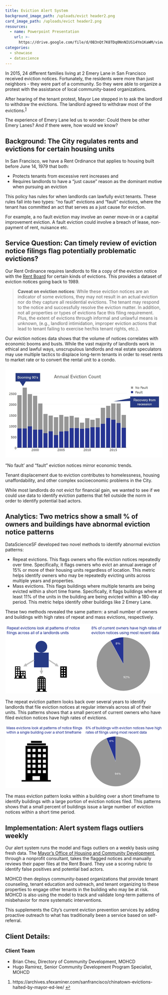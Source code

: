 ```yaml
---
title: Eviction Alert System
background_image_path: /uploads/evict header2.png
card_image_path: /uploads/evict header2.png
resources:
  - name: Powerpoint Presentation
    url: >-
      https://drive.google.com/file/d/0B3nQt7K8TDq0NnNIUS14Ym1KaWM/view?usp=sharing
categories:
  - showcase
  - datascience
---
```



In 2015, 24 different families living at 2 Emery Lane in San Francisco received eviction notices. Fortunately, the residents were more than just neighbors - they were part of a community. So they were able to organize a protest with the assistance of local community-based organizations.

After hearing of the tenant protest, Mayor Lee stepped in to ask the landlord to withdraw the evictions. The landlord agreed to withdraw most of the evictions.<sup id="fnref:1"><a class="footnote" href="#fn:1">1</a></sup>

The experience of Emery Lane led us to wonder: Could there be other Emery Lanes? And if there were, how would we know?

## Background: The City regulates rents and evictions for certain housing units

In San Francisco, we have a Rent Ordinance that applies to housing built before June 14, 1979 that both:

* Protects tenants from excessive rent increases and
* Requires landlords to have a “just cause” reason as the dominant motive when pursuing an eviction

This policy has rules for when landlords can lawfully evict tenants. These rules fall into two types: “no fault” evictions and “fault” evictions, where the tenant has committed an act that serves as a just cause for eviction.

For example, a no fault eviction may involve an owner move-in or a capital improvement eviction. A fault eviction could involve a breach of lease, non-payment of rent, nuisance etc.

## Service Question: Can timely review of eviction notice filings flag potentially problematic evictions?

Our Rent Ordinance requires landlords to file a copy of the eviction notice with the [Rent Board](sfrb.org) for certain kinds of evictions. This provides a dataset of eviction notices going back to 1989.

> **Caveat on eviction notices**: While these eviction notices are an indicator of some evictions, they may not result in an actual eviction nor do they capture all residential evictions. The tenant may respond to the notice and successfully resolve the eviction matter. In addition, not all properties or types of evictions face this filing requirement. Plus, the extent of evictions through informal and unlawful means is unknown, (e.g., landlord intimidation, improper eviction actions that lead to tenant failing to exercise her/his tenant rights, etc.).

Our eviction notices data shows that the volume of notices correlates with economic booms and busts. While the vast majority of landlords work in ethical and lawful ways, unscrupulous landlords and real estate speculators may use multiple tactics to displace long-term tenants in order to reset rents to market rate or to convert the rental unit to a condo.

![Stacked bar chart showing eviction notices from the late 1990's through 2017 by fault and no fault.](/uploads/versions/evict-chart---no-fault-fault---x----990-568x---.jpg)

<figcaption>&ldquo;No fault&rsquo; and &ldquo;fault&rdquo; eviction notices mirror economic trends.</figcaption>

Tenant displacement due to eviction contributes to homelessness, housing unaffordability, and other complex socioeconomic problems in the City.

While most landlords do not evict for financial gain, we wanted to see if we could use data to identify eviction patterns that fell outside the norm in order to identify potential bad actors.

## Analytics: Two metrics show a small % of owners and buildings have abnormal eviction notice patterns

DataScienceSF developed two novel methods to identify abnormal eviction patterns:

* Repeat evictions. This flags owners who file eviction notices repeatedly over time. Specifically, it flags owners who evict an annual average of 15% or more of their housing units regardless of location. This metric helps identify owners who may be repeatedly evicting units across multiple years and properties.
* Mass evictions. This flags buildings where multiple tenants are being evicted within a short time frame. Specifically, it flags buildings where at least 11% of the units in the building are being evicted within a 180-day period. This metric helps identify other buildings like 2 Emery Lane.

These two methods revealed the same pattern: a small number of owners and buildings with high rates of repeat and mass evictions, respectively.

![Image of a landlord with multiple properties and a pie chart showing 8% of current owners have high rates of eviction notices using most recent data.](/uploads/versions/evictions-repeatpattern---x----942-415x---.PNG)

<figcaption>The repeat eviction pattern looks back over several years to identify landlords that file eviction notices at regular intervals across all of their units. This patterns shows that a small percent of current owners who have filed eviction notices have high rates of evictions.</figcaption>

![Image of building and a pie chart showing 6% of buildings with eviction notices have high rates of filings using most recent data.](/uploads/versions/evictions-masspattern---x----1007-405x---.PNG)

<figcaption>The mass eviction pattern looks within a building over a short timeframe to identify buildings with a large portion of eviction notices filed. This patterns shows that a small percent of buildings issue a large number of eviction notices within a short time period.</figcaption>

## Implementation: Alert system flags outliers weekly

Our alert system runs the model and flags outliers on a weekly basis using fresh data. The [Mayor’s Office of Housing and Community Development](http://sfmohcd.org/), through a nonprofit consultant, takes the flagged notices and manually reviews their paper files at the Rent Board. They use a scoring rubric to identify false positives and potential bad actors.

MOHCD then deploys community-based organizations that provide tenant counseling, tenant education and outreach, and tenant organizing to these properties to engage other tenants in the building who may be at risk. MOHCD is also using the model to track and validate long-term patterns of misbehavior for more systematic interventions.

This supplements the City’s current eviction prevention services by adding proactive outreach to what has traditionally been a service based on self-referral.

## Client Details:

### Client Team

* Brian Cheu, Directory of Community Development, MOHCD
* Hugo Ramirez, Senior Community Development Program Specialist, MOHCD

<div class="footnotes"><ol><li id="fn:1"><p>https://archives.sfexaminer.com/sanfrancisco/chinatown-evictions-halted-by-mayor-ed-lee/ <a class="reversefootnote" href="#fnref:1">↩</a></p></li></ol></div>